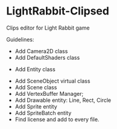 LightRabbit-Clipsed
===================

Clips editor for Light Rabbit game


Guidelines:

- Add Camera2D class
- Add DefaultShaders class
+ Add Entity class
- Add SceneObject virtual class
- Add Scene class
- Add VertexBuffer Manager;
- Add Drawable entity: Line, Rect, Circle
- Add Sprite entity
- Add SpriteBatch entity
- Find license and add to every file.
